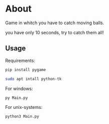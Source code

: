 # About

Game in whitch you have to catch moving balls.


you have only 10 seconds, try to catch them all!


## Usage

Requirements:
```bash
pip install pygame
```

```bash
sudo apt intall python-tk
```

For windows:
```bash
py Main.py
```

For unix-systems:
```bash
python3 Main.py
```
